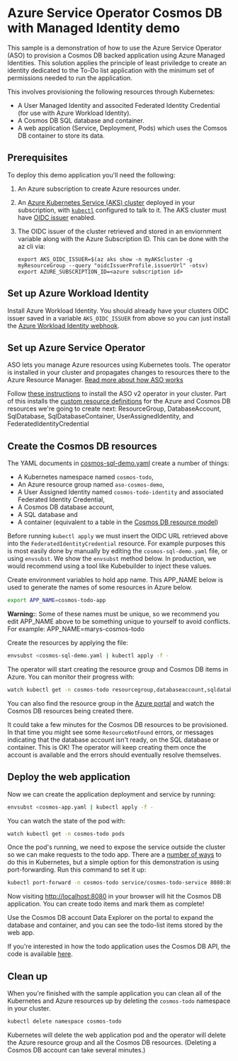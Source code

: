 # Azure Service Operator Cosmos DB with Managed Identity demo

This sample is a demonstration of how to use the Azure Service Operator (ASO) to provision a Cosmos DB backed
application using Azure Managed Identities. This solution applies the principle of least priviledge to create
an identity dedicated to the To-Do list application with the minimum set of permissions needed to run the application.

This involves provisioning the following resources through Kubernetes:
- A User Managed Identity and associted Federated Identity Credential (for use with Azure Workload Identity).
- A Cosmos DB SQL database and container.
- A web application (Service, Deployment, Pods) which uses the Comsos DB container to store its data.

## Prerequisites

To deploy this demo application you'll need the following:

1. An Azure subscription to create Azure resources under.

2. An [Azure Kubernetes Service (AKS) cluster](https://docs.microsoft.com/azure/aks/tutorial-kubernetes-deploy-cluster)
   deployed in your subscription, with [`kubectl`](https://kubernetes.io/docs/tasks/tools/#kubectl) configured to talk to it.
   The AKS cluster must have [OIDC issuer](https://learn.microsoft.com/azure/aks/cluster-configuration#oidc-issuer) enabled.

3. The OIDC issuer of the cluster retrieved and stored in an enviornment variable along with the Azure Subscription ID.
   This can be done with the az cli via:

   ```
   export AKS_OIDC_ISSUER=$(az aks show -n myAKScluster -g myResourceGroup --query "oidcIssuerProfile.issuerUrl" -otsv)
   export AZURE_SUBSCRIPTION_ID=<azure subscription id>
   ```

## Set up Azure Workload Identity

Install Azure Workload Identity. You should already have your clusters OIDC issuer saved in a variable `AKS_OIDC_ISSUER` 
from above so you can just 
install the [Azure Workload Identity webhook](https://azure.github.io/azure-workload-identity/docs/installation/mutating-admission-webhook.html).

## Set up Azure Service Operator

ASO lets you manage Azure resources using Kubernetes tools.
The operator is installed in your cluster and propagates changes to resources there to the Azure Resource Manager.
[Read more about how ASO works](https://github.com/azure/azure-service-operator#what-is-it)

Follow [these instructions](https://azure.github.io/azure-service-operator/#installation) to install the ASO v2 
operator in your cluster.
Part of this installs
the [custom resource definitions](https://kubernetes.io/docs/concepts/extend-kubernetes/api-extension/custom-resources/) for the Azure and Cosmos DB resources
we're going to create next: ResourceGroup, DatabaseAccount,
SqlDatabase, SqlDatabaseContainer, UserAssignedIdentity, and FederatedIdentityCredential


## Create the Cosmos DB resources

The YAML documents in [cosmos-sql-demo.yaml](cosmos-sql-demo.yaml) create a number of things:

* A Kubernetes namespace named `cosmos-todo`,
* An Azure resource group named `aso-cosmos-demo`,
* A User Assigned Identity named `cosmos-todo-identity` and associated Federated Identity Credential,
* A Cosmos DB database account,
* A SQL database and
* A container (equivalent to a table in the [Cosmos DB resource model](https://docs.microsoft.com/en-us/azure/cosmos-db/account-databases-containers-items))

Before running `kubectl apply` we must insert the OIDC URL retrieved above into the `FederatedIdentityCredential` resource. For example purposes this is most easily done
by manually by editing the `cosmos-sql-demo.yaml` file, or using `envsubst`. We show the `envsubst` method below. In production, we would recommend using a tool like Kubebuilder
to inject these values.

Create environment variables to hold app name. This APP_NAME below is used to generate the names of some resources in Azure below.
```sh
export APP_NAME=cosmos-todo-app
```
**Warning:**: Some of these names must be unique, so we recommend you edit APP_NAME above to be something unique to yourself to avoid conflicts. For example: APP_NAME=marys-cosmos-todo


Create the resources by applying the file:
```sh
envsubst <cosmos-sql-demo.yaml | kubectl apply -f -
```

The operator will start creating the resource group and Cosmos DB items in Azure.
You can monitor their progress with:
```sh
watch kubectl get -n cosmos-todo resourcegroup,databaseaccount,sqldatabase,sqldatabasecontainer,userassignedidentity,federatedidentitycredential
```
You can also find the resource group in the [Azure portal](https://portal.azure.com) and watch the Cosmos DB resources being created there.

It could take a few minutes for the Cosmos DB resources to be provisioned.
In that time you might see some `ResourceNotFound` errors, or messages indicating that the database account isn't ready, on the SQL database or container.
This is OK!
The operator will keep creating them once the account is available and the errors should eventually resolve themselves.

## Deploy the web application

Now we can create the application deployment and service by running:
```sh
envsubst <cosmos-app.yaml | kubectl apply -f -
```

You can watch the state of the pod with:
```sh
watch kubectl get -n cosmos-todo pods
```

Once the pod's running, we need to expose the service outside the cluster so we can make requests to the todo app.
There are a [number of ways](https://kubernetes.io/docs/tutorials/kubernetes-basics/expose/expose-intro/) to do this in Kubernetes, but a simple option for this demonstration is using port-forwarding.
Run this command to set it up:
```sh
kubectl port-forward -n cosmos-todo service/cosmos-todo-service 8080:80
```

Now visiting [http://localhost:8080](http://localhost:8080) in your browser will hit the Cosmos DB application.
You can create todo items and mark them as complete!

Use the Cosmos DB account Data Explorer on the portal to expand the database and container, and you can see the todo-list items stored by the web app.

If you're interested in how the todo application uses the Cosmos DB API, the code is available [here](https://github.com/Azure-Samples/cosmos-dotnet-core-todo-app/tree/main/src).

## Clean up

When you're finished with the sample application you can clean all of the Kubernetes and Azure resources up by deleting the `cosmos-todo` namespace in your cluster.
```sh
kubectl delete namespace cosmos-todo
```

Kubernetes will delete the web application pod and the operator will delete the Azure resource group and all the Cosmos DB resources.
(Deleting a Cosmos DB account can take several minutes.)
